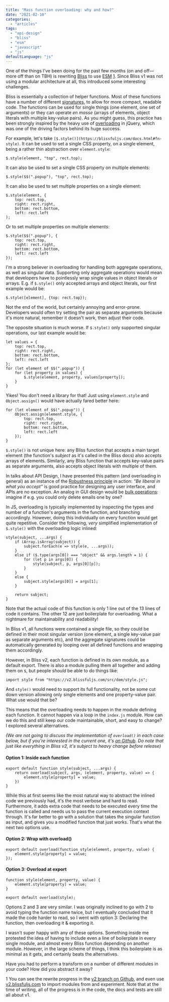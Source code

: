 ```yaml
---
title: "Mass function overloading: why and how?"
date: "2021-02-10"
categories:
  - "articles"
tags:
  - "api-design"
  - "bliss"
  - "esm"
  - "javascript"
  - "js"
defaultLanguage: "js"
---
```


One of the things I've been doing for the past few months (on and off—more off than on TBH) is rewriting [Bliss](http://blissfuljs.com/) to use [ESM](https://developer.mozilla.org/en-US/docs/Web/JavaScript/Guide/Modules) [1](#bliss-v2). Since Bliss v1 was not using a modular architecture at all, this introduced some interesting challenges.

Bliss is essentially a collection of helper functions. Most of these functions have a number of different [signatures](https://en.wikipedia.org/wiki/Type_signature#Method_signature), to allow for more compact, readable code. The functions can be used for single things (one element, one set of arguments) or they can operate _en masse_ (arrays of elements, object literals with multiple key-value pairs). As you might guess, this practice has been strongly inspired by the heavy use of [overloading](https://en.wikipedia.org/wiki/Function_overloading) in jQuery, which was one of the driving factors behind its huge success.

For example, let's take `[$.style()](https://blissfuljs.com/docs.html#fn-style)`. It can be used to set a single CSS property, on a single element, being a rather thin abstraction over `element.style`:

```
$.style(element, "top", rect.top);
```

It can also be used to set a single CSS property on multiple elements:

```
$.style($$(".popup"), "top", rect.top);
```

It can also be used to set multiple properties on a single element:

```
$.style(element, {
	top: rect.top,
	right: rect.right,
	bottom: rect.bottom,
	left: rect.left
);
```

Or to set multiple properties on multiple elements:

```
$.style($$(".popup"), {
	top: rect.top,
	right: rect.right,
	bottom: rect.bottom,
	left: rect.left
});
```

I'm a strong believer in overloading for handling both aggregate operations, as well as singular data. Supporting only aggregate operations would mean that developers have to pointlessly wrap single values in object literals or arrays. E.g. if `$.style()` only accepted arrays and object literals, our first example would be:

```
$.style([element], {top: rect.top});
```

Not the end of the world, but certainly annoying and error-prone. Developers would often try setting the pair as separate arguments because it's more natural, remember it doesn't work, then adjust their code.

The opposite situation is much worse. If `$.style()` only supported singular operations, our last example would be:

```
let values = {
	top: rect.top,
	right: rect.right,
	bottom: rect.bottom,
	left: rect.left
};
for (let element of $$(".popup")) {
	for (let property in values) {
		$.style(element, property, values[property]);
	}
}
```

Yikes! You don't need a library for that! Just using `element.style` and `Object.assign()` would have actually fared better here:

```
for (let element of $$(".popup")) {
	Object.assign(element.style, {
		top: rect.top,
		right: rect.right,
		bottom: rect.bottom,
		left: rect.left
	});
}
```

`$.style()` is not unique here: any Bliss function that accepts a main target element (the function's _subject_ as it's called in the Bliss docs) also accepts arrays of elements. Similarly, any Bliss function that accepts key-value pairs as separate arguments, also accepts object literals with multiple of them.

In talks about API Design, I have presented this pattern (and overloading in general) as an instance of the [Robustness principle](https://en.wikipedia.org/wiki/Robustness_principle) in action: _“Be liberal in what you accept”_ is good practice for designing any user interface, and APIs are no exception. An analog in GUI design would be [bulk operations](https://uxdesign.cc/the-bulk-experience-7fcca8080f82): imagine if e.g. you could only delete emails one by one?

In JS, overloading is typically implemented by inspecting the types and number of a function's arguments in the function, and branching accordingly. However, doing this individually on every function would get quite repetitive. Consider the following, _very_ simplified implementation of `$.style()` with the overloading logic inlined:

```
style(subject, ...args) {
	if (Array.isArray(subject)) {
		subject.forEach(e => style(e, ...args));
	}
	else if ($.type(args[0]) === "object" && args.length = 1) {
		for (let p in args[0]) {
			style(subject, p, args[0][p]);
		}
	}
	else {
		subject.style[args[0]] = args[1];
	}

	return subject;
}
```

Note that the actual code of this function is only 1 line out of the 13 lines of code it contains. The other 12 are just boilerplate for overloading. What a nightmare for maintainability and readability!

In Bliss v1, all functions were contained a single file, so they could be defined in their most singular version (one element, a single key-value pair as separate arguments etc), and the aggregate signatures could be automatically generated by looping over all defined functions and wrapping them accordingly.

However, in Bliss v2, each function is defined in its own module, as a default export. There is also a module pulling them all together and adding them on `$`, but people _should_ be able to do things like:

```
import style from "https://v2.blissfuljs.com/src/dom/style.js";
```

And `style()` would need to support its full functionality, not be some cut down version allowing only single elements and one property-value pair. What use would that be?

This means that the overloading needs to happen in the module defining each function. It cannot happen via a loop in the `index.js` module. How can we do this and still keep our code maintainable, short, and easy to change? I explored several alternatives.

_(We are not going to discuss the implementation of `overload()` in each case below, but if you're interested in the current one, it's [on Github](https://github.com/LeaVerou/bliss/blob/v2/src/overload.js). Do note that just like everything in Bliss v2, it's subject to heavy change before release)_

#### Option 1: Inside each function

```
export default function style(subject, ...args) {
	return overload(subject, args, (element, property, value) => {
		element.style[property] = value;
	})
}
```

While this at first seems like the most natural way to abstract the inlined code we previously had, it's the most verbose and hard to read. Furthermore, it adds extra code that needs to be executed every time the function is called and needs us to pass the current execution context through. It's far better to go with a solution that takes the singular function as input, and gives you a modified function that just works. That's what the next two options use.

#### Option 2: Wrap with overload()

```
export default overload(function style(element, property, value) {
	element.style[property] = value;
});
```

#### Option 3: Overload at export

```
function style(element, property, value) {
	element.style[property] = value;
}

export default overload(style);
```

Options 2 and 3 are very similar. I was originally inclined to go with 2 to avoid typing the function name twice, but I eventually concluded that it made the code harder to read, so I went with option 3: Declaring the function, then overloading it & exporting it.

I wasn't super happy with any of these options. Something inside me protested the idea of having to include even a line of boilerplate in every single module, and almost every Bliss function depending on another module. However, in the large scheme of things, I think this boilerplate is as minimal as it gets, and certainly beats the alternatives.

Have you had to perform a transform on a number of different modules in your code? How did you abstract it away?

1 You can see the rewrite progress in the [v2 branch on Github](https://github.com/LeaVerou/bliss/tree/v2), and even use [v2.blissfuljs.com](https://v2.blissfuljs.com) to import modules from and experiment. Note that at the time of writing, all of the progress is in the code, the docs and tests are still all about v1.
